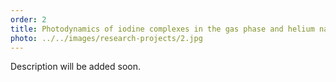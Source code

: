 ```yaml
---
order: 2
title: Photodynamics of iodine complexes in the gas phase and helium nanodroplets
photo: ../../images/research-projects/2.jpg
---
```

Description will be added soon.
